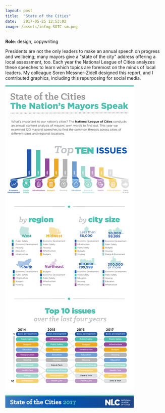 ```yaml
---
layout: post
title:  "State of the Cities"
date:   2017-05-25 12:53:02
image: /assets/infog-SOTC-sm.png
---
```


**Role**: design, copywriting

Presidents are not the only leaders to make an annual speech on progress and wellbeing; many mayors give a "state of the city" address offering a local assessment, too. Each year the National League of Cities analyzes these speeches to learn which topics are foremost on the minds of local leaders. My colleague Soren Messner-Zidell designed this report, and I contributed graphics, including this repurposing for social media.

[![State of the Cities infographic](/assets/infog-SOTC.png)](http://www.nlc.org/SOTC)
